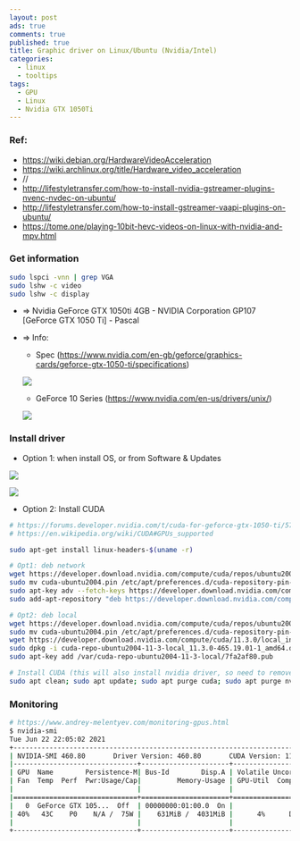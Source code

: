 ```yaml
---
layout: post
ads: true
comments: true
published: true
title: Graphic driver on Linux/Ubuntu (Nvidia/Intel)
categories:
  - linux
  - tooltips
tags:
  - GPU
  - Linux
  - Nvidia GTX 1050Ti
---
```

### Ref:
- https://wiki.debian.org/HardwareVideoAcceleration
- https://wiki.archlinux.org/title/Hardware_video_acceleration
- //
- http://lifestyletransfer.com/how-to-install-nvidia-gstreamer-plugins-nvenc-nvdec-on-ubuntu/
- http://lifestyletransfer.com/how-to-install-gstreamer-vaapi-plugins-on-ubuntu/
- https://tome.one/playing-10bit-hevc-videos-on-linux-with-nvidia-and-mpv.html

### Get information

```bash
sudo lspci -vnn | grep VGA
sudo lshw -c video
sudo lshw -c display
```

- => Nvidia GeForce GTX 1050ti 4GB - NVIDIA Corporation GP107 [GeForce GTX 1050 Ti] - Pascal
- => Info:
	- Spec (https://www.nvidia.com/en-gb/geforce/graphics-cards/geforce-gtx-1050-ti/specifications)

	![](https://i.imgur.com/67DGtDF.png)
    
    - GeForce 10 Series (https://www.nvidia.com/en-us/drivers/unix/)
    
    ![](https://i.imgur.com/5AEhjMj.png)
    
### Install driver
- Option 1: when install OS, or from Software & Updates

![](https://i.imgur.com/MedtrFk.png)

![](https://i.imgur.com/Kb9LXmI.png)

- Option 2: Install CUDA

```bash
# https://forums.developer.nvidia.com/t/cuda-for-geforce-gtx-1050-ti/57928/3
# https://en.wikipedia.org/wiki/CUDA#GPUs_supported

sudo apt-get install linux-headers-$(uname -r)

# Opt1: deb network
wget https://developer.download.nvidia.com/compute/cuda/repos/ubuntu2004/x86_64/cuda-ubuntu2004.pin
sudo mv cuda-ubuntu2004.pin /etc/apt/preferences.d/cuda-repository-pin-600
sudo apt-key adv --fetch-keys https://developer.download.nvidia.com/compute/cuda/repos/ubuntu2004/x86_64/7fa2af80.pub
sudo add-apt-repository "deb https://developer.download.nvidia.com/compute/cuda/repos/ubuntu2004/x86_64/ /"

# Opt2: deb local
wget https://developer.download.nvidia.com/compute/cuda/repos/ubuntu2004/x86_64/cuda-ubuntu2004.pin
sudo mv cuda-ubuntu2004.pin /etc/apt/preferences.d/cuda-repository-pin-600
wget https://developer.download.nvidia.com/compute/cuda/11.3.0/local_installers/cuda-repo-ubuntu2004-11-3-local_11.3.0-465.19.01-1_amd64.deb
sudo dpkg -i cuda-repo-ubuntu2004-11-3-local_11.3.0-465.19.01-1_amd64.deb
sudo apt-key add /var/cuda-repo-ubuntu2004-11-3-local/7fa2af80.pub

# Install CUDA (this will also install nvidia driver, so need to remove nvidia*)
sudo apt clean; sudo apt update; sudo apt purge cuda; sudo apt purge nvidia-*; sudo apt autoremove; sudo apt install cuda
```

### Monitoring

```bash
# https://www.andrey-melentyev.com/monitoring-gpus.html
$ nvidia-smi 
Tue Jun 22 22:05:02 2021       
+-----------------------------------------------------------------------------+
| NVIDIA-SMI 460.80       Driver Version: 460.80       CUDA Version: 11.2     |
|-------------------------------+----------------------+----------------------+
| GPU  Name        Persistence-M| Bus-Id        Disp.A | Volatile Uncorr. ECC |
| Fan  Temp  Perf  Pwr:Usage/Cap|         Memory-Usage | GPU-Util  Compute M. |
|                               |                      |               MIG M. |
|===============================+======================+======================|
|   0  GeForce GTX 105...  Off  | 00000000:01:00.0  On |                  N/A |
| 40%   43C    P0    N/A /  75W |    631MiB /  4031MiB |      4%      Default |
|                               |                      |                  N/A |
+-------------------------------+----------------------+----------------------+
```
